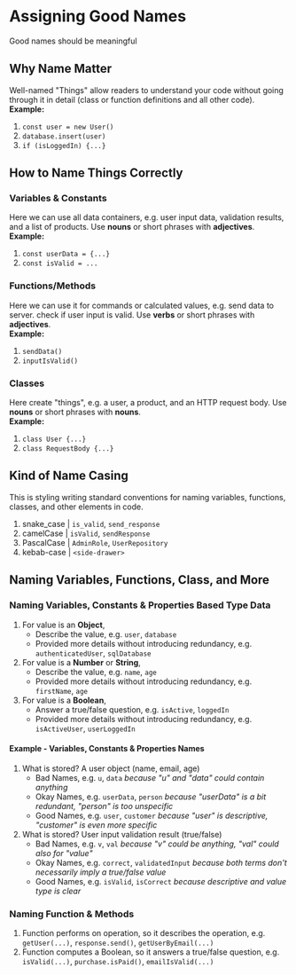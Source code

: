 # Assigning Good Names
Good names should be meaningful

## Why Name Matter
Well-named "Things" allow readers to understand your code without going through it in detail (class or function definitions and all other code).  
**Example:**  
1. `const user = new User()`  
2. `database.insert(user)`  
3. `if (isLoggedIn) {...}`  

## How to Name Things Correctly
### Variables & Constants
Here we can use all data containers, e.g. user input data, validation results, and a list of products. Use **nouns** or short phrases with **adjectives**.  
**Example:**  
1. `const userData = {...}`  
2.  `const isValid = ...`  
### Functions/Methods
Here we can use it for commands or calculated values, e.g. send data to server. check if user input is valid. Use **verbs** or short phrases with **adjectives**.  
**Example:**  
1. `sendData()`  
2. `inputIsValid()`  
### Classes
Here create "things", e.g. a user, a product, and an HTTP request body. Use **nouns** or short phrases with **nouns**.  
**Example:**  
1. `class User {...}`  
2. `class RequestBody {...}`  

## Kind of Name Casing
This is styling writing standard conventions for naming variables, functions, classes, and other elements in code.
1. snake_case | `is_valid`, `send_response`
2. camelCase  | `isValid`, `sendResponse`
3. PascalCase | `AdminRole`, `UserRepository`
4. kebab-case | `<side-drawer>`

## Naming Variables, Functions, Class, and More
### Naming Variables, Constants & Properties Based Type Data
1. For value is an **Object**,
   * Describe the value, e.g. `user`, `database`
   * Provided more details without introducing redundancy, e.g. `authenticatedUser`, `sqlDatabase`
2. For value is a **Number** or **String**,
   * Describe the value, e.g. `name`, `age`
   * Provided more details without introducing redundancy, e.g. `firstName`, `age`
3. For value is a **Boolean**,
   * Answer a true/false question, e.g. `isActive`, `loggedIn`
   * Provided more details without introducing redundancy, e.g. `isActiveUser`, `userLoggedIn`
#### Example - Variables, Constants & Properties Names
1. What is stored? A user object (name, email, age)
   * Bad Names, e.g. `u`, `data` _because "u" and "data" could contain anything_
   * Okay Names, e.g. `userData`, `person` _because "userData" is a bit redundant, "person" is too unspecific_
   * Good Names, e.g. `user`, `customer` _because "user" is descriptive, "customer" is even more specific_
2. What is stored? User input validation result (true/false)
   * Bad Names, e.g. `v`, `val` _because "v" could be anything, "val" could also for "value"_
   * Okay Names, e.g. `correct`, `validatedInput` _because both terms don't necessarily imply a true/false value_
   * Good Names, e.g. `isValid`, `isCorrect` _because descriptive and value type is clear_
### Naming Function & Methods
1. Function performs on operation, so it describes the operation, e.g. `getUser(...)`, `response.send()`, `getUserByEmail(...)`
2. Function computes a Boolean, so it answers a true/false question, e.g. `isValid(...)`, `purchase.isPaid()`, `emailIsValid(...)`

